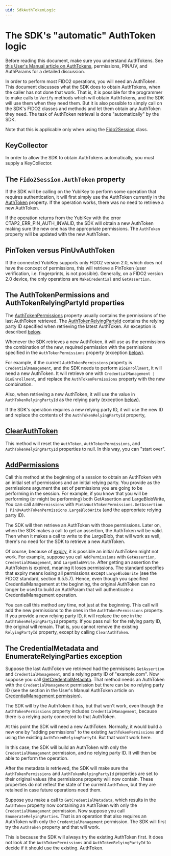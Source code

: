 ```yaml
---
uid: SdkAuthTokenLogic
---
```


<!-- Copyright 2023 Yubico AB

Licensed under the Apache License, Version 2.0 (the "License");
you may not use this file except in compliance with the License.
You may obtain a copy of the License at

    http://www.apache.org/licenses/LICENSE-2.0

Unless required by applicable law or agreed to in writing, software
distributed under the License is distributed on an "AS IS" BASIS,
WITHOUT WARRANTIES OR CONDITIONS OF ANY KIND, either express or implied.
See the License for the specific language governing permissions and
limitations under the License. -->

# The SDK's "automatic" AuthToken logic 

Before reading this document, make sure you understand AuthTokens. See
[this User's Manual article on AuthTokens](xref:Fido2AuthTokens), permissions, PIN/UV, and
AuthParams for a detailed discussion.

In order to perform most FIDO2 operations, you will need an AuthToken. This document
discusses what the SDK does to obtain AuthTokens, when the caller has not done that work.
That is, it is possible for the programmer to make calls to `Verify` methods which will
obtain AuthTokens, and the SDK will use them when they need them. But it is also possible
to simply call on the SDK's FIDO2 classes and methods and let them obtain any AuthToken
they need. The task of AuthToken retrieval is done "automatically" by the SDK.

Note that this is applicable only when using the
[Fido2Session](xref:Yubico.YubiKey.Fido2.Fido2Session) class.

## KeyCollector

In order to allow the SDK to obtain AuthTokens automatically, you must supply a
KeyCollector.

## The `Fido2Session.AuthToken` property

If the SDK will be calling on the YubiKey to perform some operation that requires
authentication, it will first simply use the AuthToken currently in the
[AuthToken](xref:Yubico.YubiKey.Fido2.Fido2Session.AuthToken) property. If the operation
works, there was no need to retrieve a new AuthToken.

If the operation returns from the YubiKey with the error CTAP2_ERR_PIN_AUTH_INVALID, the
SDK will obtain a new AuthToken making sure the new one has the appropriate permissions.
The `AuthToken` property will be updated with the new AuthToken.

## PinToken versus PinUvAuthToken

If the connected YubiKey supports only FIDO2 version 2.0, which does not have the concept
of permissions, this will retrieve a PinToken (user verification, i.e. fingerprints, is
not possible). Generally, on a FIDO2 version 2.0 device, the only operations are
`MakeCredential` and `GetAssertion`.

## The AuthTokenPermissions and AuthTokenRelyingPartyId properties

The [AuthTokenPermissions](xref:Yubico.YubiKey.Fido2.Fido2Session.AuthTokenPermissions)
property usually contains the permissions of the last AuthToken retrieved. The
[AuthTokenRelyingPartyId](xref:Yubico.YubiKey.Fido2.Fido2Session.AuthTokenRelyingPartyId)
contains the relying party ID specified when retrieving the latest AuthToken. An
exception is described
[below](#the-credentialmetadata-and-enumeraterelyingparties-exception).

Whenever the SDK retrieves a new AuthToken, it will use as the permissions the combination
of the new, required permission with the permissions specified in the
`AuthTokenPermissions` property (exception
[below](#the-credentialmetadata-and-enumeraterelyingparties-exception)).

For example, if the current `AuthTokenPermissions` property is `CredentialManagement`, and
the SDK needs to perform `BioEnrollment`, it will need a new AuthToken. It will retrieve
one with `CredentialManagement | BioEnrollment`, and replace the `AuthTokenPermissions`
property with the new combination.

Also, when retrieving a new AuthToken, it will use the value in `AuthTokenRelyingPartyId`
as the relying party (exception
[below](#the-credentialmetadata-and-enumeraterelyingparties-exception)).

If the SDK's operation requires a new relying party ID, it will use the new ID and replace
the contents of the `AuthTokenRelyingPartyId` property,

## [ClearAuthToken](xref:Yubico.YubiKey.Fido2.Fido2Session.ClearAuthToken)

This method will reset the `AuthToken`, `AuthTokenPermissions`, and
`AuthTokenRelyingPartyId` properties to null. In this way, you can "start over".

## [AddPermissions](xref:Yubico.YubiKey.Fido2.Fido2Session.AddPermissions%2a)

Call this method at the beginning of a session to obtain an AuthToken with an initial set
of permissions and an initial relying party. You provide as the permissions argument the
set of permissions you are going to be performing in the session. For example, if you know
that you will be performing (or might be performing) both GetAssertion and LargeBlobWrite,
You can call `AddPermissions` with
`PinUvAuthTokenPermissions.GetAssertion | PinUvAuthTokenPermissions.LargeBlobWrite` (and
the appropriate relying party ID).

The SDK will then retrieve an AuthToken with those permissions. Later on, when the SDK
makes a call to get an assertion, the AuthToken will be valid. Then when it makes a call
to write to the LargeBlob, that will work as well, there's no need for the SDK to retrieve
a new AuthToken.

Of course, because of [expiry](fido2-auth-tokens.md#expiry), it is possible an initial
AuthToken might not work. For example, suppose you call `AddPermissions` with
`GetAssertion`, `CredentialManagement`, and `LargeBlobWrite`. After getting an assertion
the AuthToken is expired, meaning it loses permissions. The standard specifies that expiry
means losing all permissions except `LargeBlobWrite` (see the FIDO2 standard, section
6.5.5.7). Hence, even though you specified CredentialManagement at the beginning, the
original AuthToken can no longer be used to build an AuthParam that will authenticate a
CredentialManagement operation.

You can call this method any time, not just at the beginning. This call will add the new
permissions to the ones in the `AuthTokenPermissions` property. If you provide a new
relying party ID, it will replace the one in the `AuthTokenRelyingPartyId` property. If
you pass null for the relying party ID, the original will remain. That is, you cannot
remove the existing `RelyingPartyId` property, except by calling `ClearAuthToken`.

## The CredentialMetadata and EnumerateRelyingParties exception

Suppose the last AuthToken we retrieved had the permisisons `GetAssertion` and
`CredentialManagement`, and a relying party ID of "example.com". Now suppose you call
[GetCredentialMetadata](xref:Yubico.YubiKey.Fido2.Fido2Session.GetCredentialMetadata).
That method needs an AuthToken with the `CredentialManagement` permission but there can be
no relying party ID (see the section in the User's Manual AuthToken article on
[CredentialManagement permission](fido2-auth-tokens.md#credentialmanagement-permission)).

The SDK will try the AuthToken it has, but that won't work, even though the
`AuthTokenPermissions` property includes `CredentialManagement`, because there is a
relying party connected to that AuthToken.

At this point the SDK will need a new AuthToken. Normally, it would build a new one by
"adding permissions" to the existing `AuthTokenPermissions` and using the existing
`AuthTokenRelyingPartyId`. But that won't work here.

In this case, the SDK will build an AuthToken with only the `CredentialManagement`
permission, and no relying party ID. It will then be able to perform the operation.

After the metadata is retrieved, the SDK will make sure the `AuthTokenPermissions` and
`AuthTokenRelyingPartyId` properties are set to their original values (the permisisons
property will now contain. These properties do
not reflect the state of the current `AuthToken`, but they are retained in case future
operations need them.

Suppose you make a call to `GetCredentialMetadata`, which results in the `AuthToken`
property now containing an AuthToken with only the `CredentialManagement` permission. Now
suppose you call `EnumerateRelyingParties`. That is an operation that also requires an
AuthToken with only the `CredentialManagement` permission. The SDK will first try the
`AuthToken` property and that will work.

This is because the SDK will always try the existing AuthToken first. It does not look at
the `AuthTokenPermissions` and `AuthTokenRelyingPartyId` to decide if it should use the
existing. AuthToken.
